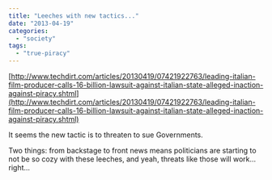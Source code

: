 ```yaml
---
title: "Leeches with new tactics..."
date: "2013-04-19"
categories: 
  - "society"
tags: 
  - "true-piracy"
---
```


[http://www.techdirt.com/articles/20130419/07421922763/leading-italian-film-producer-calls-16-billion-lawsuit-against-italian-state-alleged-inaction-against-piracy.shtml](http://www.techdirt.com/articles/20130419/07421922763/leading-italian-film-producer-calls-16-billion-lawsuit-against-italian-state-alleged-inaction-against-piracy.shtml)

It seems the new tactic is to threaten to sue Governments.

Two things: from backstage to front news means politicians are starting to not be so cozy with these leeches, and yeah, threats like those will work... right...
